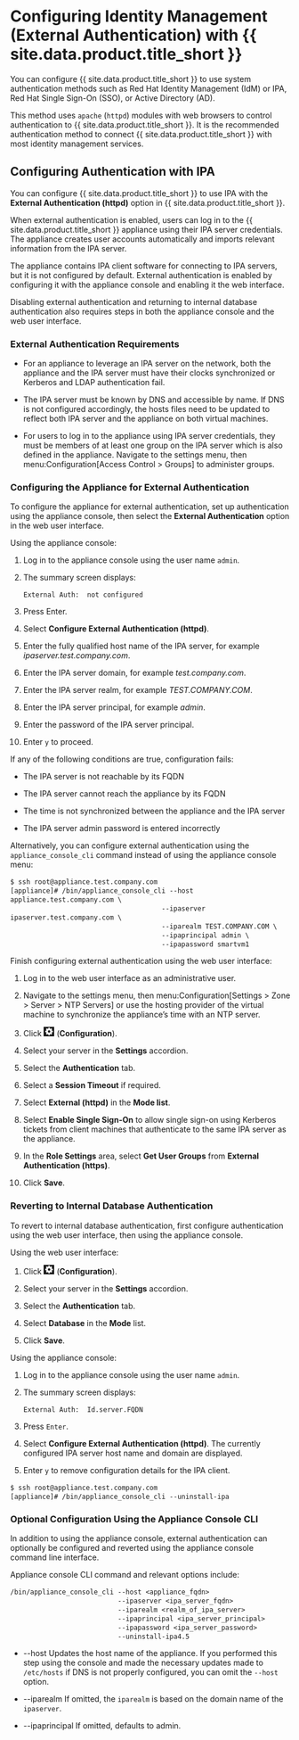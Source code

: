 # Configuring Identity Management (External Authentication) with {{ site.data.product.title_short }}

You can configure {{ site.data.product.title_short }} to use system authentication
methods such as Red Hat Identity Management (IdM) or IPA, Red Hat Single
Sign-On (SSO), or Active Directory (AD).

This method uses `apache` (`httpd`) modules with web browsers to control
authentication to {{ site.data.product.title_short }}. It is the recommended
authentication method to connect {{ site.data.product.title_short }} with most
identity management services.

## Configuring Authentication with IPA

You can configure {{ site.data.product.title_short }} to use IPA with the **External
Authentication (httpd)** option in {{ site.data.product.title_short }}.

When external authentication is enabled, users can log in to the
{{ site.data.product.title_short }} appliance using their IPA server credentials. The
appliance creates user accounts automatically and imports relevant
information from the IPA server.

The appliance contains IPA client software for connecting to IPA
servers, but it is not configured by default. External authentication is
enabled by configuring it with the appliance console and enabling it the
web interface.

Disabling external authentication and returning to internal database
authentication also requires steps in both the appliance console and the
web user interface.

### External Authentication Requirements

  - For an appliance to leverage an IPA server on the network, both the
    appliance and the IPA server must have their clocks synchronized or
    Kerberos and LDAP authentication fail.

  - The IPA server must be known by DNS and accessible by name. If DNS
    is not configured accordingly, the hosts files need to be updated to
    reflect both IPA server and the appliance on both virtual machines.

  - For users to log in to the appliance using IPA server credentials,
    they must be members of at least one group on the IPA server which
    is also defined in the appliance. Navigate to the settings menu,
    then menu:Configuration\[Access Control \> Groups\] to administer
    groups.

### Configuring the Appliance for External Authentication

To configure the appliance for external authentication, set up
authentication using the appliance console, then select the **External
Authentication** option in the web user interface.

Using the appliance console:

1.  Log in to the appliance console using the user name `admin`.

2.  The summary screen displays:

        External Auth:  not configured

3.  Press Enter.

4.  Select **Configure External Authentication (httpd)**.

5.  Enter the fully qualified host name of the IPA server, for example
    *ipaserver.test.company.com*.

6.  Enter the IPA server domain, for example *test.company.com*.

7.  Enter the IPA server realm, for example *TEST.COMPANY.COM*.

8.  Enter the IPA server principal, for example *admin*.

9.  Enter the password of the IPA server principal.

10. Enter `y` to proceed.

<div class="note">

If any of the following conditions are true, configuration fails:

  - The IPA server is not reachable by its FQDN

  - The IPA server cannot reach the appliance by its FQDN

  - The time is not synchronized between the appliance and the IPA
    server

  - The IPA server admin password is entered incorrectly

</div>

Alternatively, you can configure external authentication using the
`appliance_console_cli` command instead of using the appliance console
menu:

    $ ssh root@appliance.test.company.com
    [appliance]# /bin/appliance_console_cli --host appliance.test.company.com \
                                          --ipaserver ipaserver.test.company.com \
                                          --iparealm TEST.COMPANY.COM \
                                          --ipaprincipal admin \
                                          --ipapassword smartvm1

Finish configuring external authentication using the web user interface:

1.  Log in to the web user interface as an administrative user.

2.  Navigate to the settings menu, then menu:Configuration\[Settings \>
    Zone \> Server \> NTP Servers\] or use the hosting provider of the
    virtual machine to synchronize the appliance’s time with an NTP
    server.

3.  Click ![config gear](/images/config-gear.png) (**Configuration**).

4.  Select your server in the **Settings** accordion.

5.  Select the **Authentication** tab.

6.  Select a **Session Timeout** if required.

7.  Select **External (httpd)** in the **Mode list**.

8.  Select **Enable Single Sign-On** to allow single sign-on using
    Kerberos tickets from client machines that authenticate to the same
    IPA server as the appliance.

9.  In the **Role Settings** area, select **Get User Groups** from
    **External Authentication (https)**.

10. Click **Save**.

### Reverting to Internal Database Authentication

To revert to internal database authentication, first configure
authentication using the web user interface, then using the appliance
console.

Using the web user interface:

1.  Click ![config gear](/images/config-gear.png) (**Configuration**).

2.  Select your server in the **Settings** accordion.

3.  Select the **Authentication** tab.

4.  Select **Database** in the **Mode** list.

5.  Click **Save**.

Using the appliance console:

1.  Log in to the appliance console using the user name `admin`.

2.  The summary screen displays:

        External Auth:  Id.server.FQDN

3.  Press `Enter`.

4.  Select **Configure External Authentication (httpd)**. The currently
    configured IPA server host name and domain are displayed.

5.  Enter `y` to remove configuration details for the IPA client.

<!-- end list -->

    $ ssh root@appliance.test.company.com
    [appliance]# /bin/appliance_console_cli --uninstall-ipa

### Optional Configuration Using the Appliance Console CLI

In addition to using the appliance console, external authentication can
optionally be configured and reverted using the appliance console
command line interface.

Appliance console CLI command and relevant options include:

    /bin/appliance_console_cli --host <appliance_fqdn>
                               --ipaserver <ipa_server_fqdn>
                               --iparealm <realm_of_ipa_server>
                               --ipaprincipal <ipa_server_principal>
                               --ipapassword <ipa_server_password>
                               --uninstall-ipa4.5

  - \--host
    Updates the host name of the appliance. If you performed this step
    using the console and made the necessary updates made to
    `/etc/hosts` if DNS is not properly configured, you can omit the
    `--host` option.

  - \--iparealm
    If omitted, the `iparealm` is based on the domain name of the
    `ipaserver`.

  - \--ipaprincipal
    If omitted, defaults to admin.
